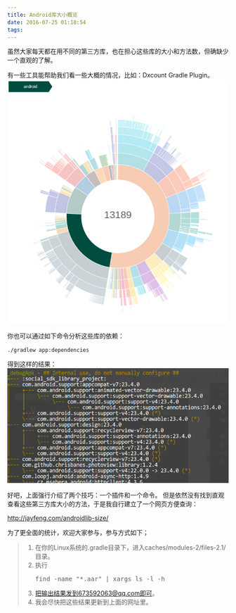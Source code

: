 ```yaml
---
title: Android库大小概览
date: 2016-07-25 01:18:54
tags:
---
```


虽然大家每天都在用不同的第三方库，也在担心这些库的大小和方法数，但确缺少一个直观的了解。

有一些工具能帮助我们看一些大概的情况，比如：Dxcount Gradle Plugin。
![Dex Count Result](/images/androidlib_size_dex_count_result.png)

你也可以通过如下命令分析这些库的依赖：
```bash
./gradlew app:dependencies
```
得到这样的结果：
![Library Dependencies](/images/androidlib_size_dependencies.png)

好吧，上面强行介绍了两个技巧：一个插件和一个命令。
但是依然没有找到直观查看这些第三方库大小的方法，于是我自行建立了一个网页方便查询：

http://jayfeng.com/androidlib-size/

为了更全面的统计，欢迎大家参与，参与方式如下；

> 1. 在你的Linux系统的.gradle目录下，进入caches/modules-2/files-2.1/目录。
> 2. 执行<pre>find -name "*.aar" | xargs ls -l -h</pre>
> 3. 把输出结果发到673592063@qq.com即可。
> 4. 我会尽快把这些结果更新到上面的网址里。

